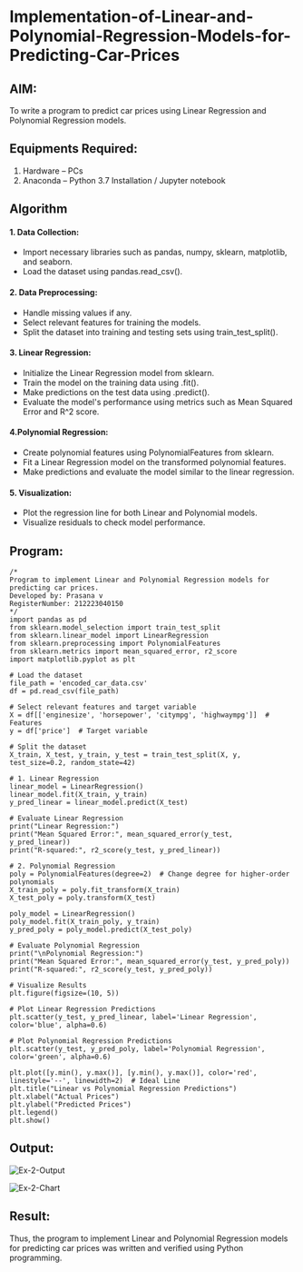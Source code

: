 # Implementation-of-Linear-and-Polynomial-Regression-Models-for-Predicting-Car-Prices

## AIM:
To write a program to predict car prices using Linear Regression and Polynomial Regression models.

## Equipments Required:
1. Hardware – PCs
2. Anaconda – Python 3.7 Installation / Jupyter notebook

## Algorithm
#### 1. Data Collection:
* Import necessary libraries such as pandas, numpy, sklearn, matplotlib, and seaborn.
* Load the dataset using pandas.read_csv().

#### 2. Data Preprocessing:

* Handle missing values if any.
* Select relevant features for training the models.
* Split the dataset into training and testing sets using train_test_split().

#### 3. Linear Regression:

* Initialize the Linear Regression model from sklearn.
* Train the model on the training data using .fit().
* Make predictions on the test data using .predict().
* Evaluate the model's performance using metrics such as Mean Squared Error and R^2 score.

#### 4.Polynomial Regression:

* Create polynomial features using PolynomialFeatures from sklearn.
* Fit a Linear Regression model on the transformed polynomial features.
* Make predictions and evaluate the model similar to the linear regression.

#### 5. Visualization:

* Plot the regression line for both Linear and Polynomial models.
* Visualize residuals to check model performance.
## Program:
```
/*
Program to implement Linear and Polynomial Regression models for predicting car prices.
Developed by: Prasana v
RegisterNumber: 212223040150
*/
import pandas as pd
from sklearn.model_selection import train_test_split
from sklearn.linear_model import LinearRegression
from sklearn.preprocessing import PolynomialFeatures
from sklearn.metrics import mean_squared_error, r2_score
import matplotlib.pyplot as plt

# Load the dataset
file_path = 'encoded_car_data.csv'
df = pd.read_csv(file_path)

# Select relevant features and target variable
X = df[['enginesize', 'horsepower', 'citympg', 'highwaympg']]  # Features
y = df['price']  # Target variable

# Split the dataset
X_train, X_test, y_train, y_test = train_test_split(X, y, test_size=0.2, random_state=42)

# 1. Linear Regression
linear_model = LinearRegression()
linear_model.fit(X_train, y_train)
y_pred_linear = linear_model.predict(X_test)

# Evaluate Linear Regression
print("Linear Regression:")
print("Mean Squared Error:", mean_squared_error(y_test, y_pred_linear))
print("R-squared:", r2_score(y_test, y_pred_linear))

# 2. Polynomial Regression
poly = PolynomialFeatures(degree=2)  # Change degree for higher-order polynomials
X_train_poly = poly.fit_transform(X_train)
X_test_poly = poly.transform(X_test)

poly_model = LinearRegression()
poly_model.fit(X_train_poly, y_train)
y_pred_poly = poly_model.predict(X_test_poly)

# Evaluate Polynomial Regression
print("\nPolynomial Regression:")
print("Mean Squared Error:", mean_squared_error(y_test, y_pred_poly))
print("R-squared:", r2_score(y_test, y_pred_poly))

# Visualize Results
plt.figure(figsize=(10, 5))

# Plot Linear Regression Predictions
plt.scatter(y_test, y_pred_linear, label='Linear Regression', color='blue', alpha=0.6)

# Plot Polynomial Regression Predictions
plt.scatter(y_test, y_pred_poly, label='Polynomial Regression', color='green', alpha=0.6)

plt.plot([y.min(), y.max()], [y.min(), y.max()], color='red', linestyle='--', linewidth=2)  # Ideal Line
plt.title("Linear vs Polynomial Regression Predictions")
plt.xlabel("Actual Prices")
plt.ylabel("Predicted Prices")
plt.legend()
plt.show()
```
## Output:

![Ex-2-Output](https://github.com/user-attachments/assets/d456b740-34a8-4f34-89b0-49a973c4fe6b)

![Ex-2-Chart](https://github.com/user-attachments/assets/7d0528b4-c12f-4506-93ed-8167a2bceb43)



## Result:
Thus, the program to implement Linear and Polynomial Regression models for predicting car prices was written and verified using Python programming.
